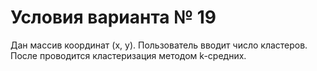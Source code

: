 # Условия варианта № 19
Дан массив координат (x, y).  Пользователь вводит число кластеров. После проводится кластеризация методом k-средних.
